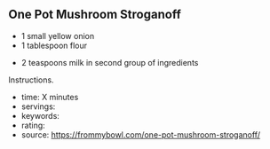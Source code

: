 One Pot Mushroom Stroganoff
-----

- 1 small yellow onion
- 1 tablespoon flour
<!-- -->
- 2 teaspoons milk in second group of ingredients

Instructions.

- time: X minutes
- servings: 
- keywords:
- rating:
- source: https://frommybowl.com/one-pot-mushroom-stroganoff/
